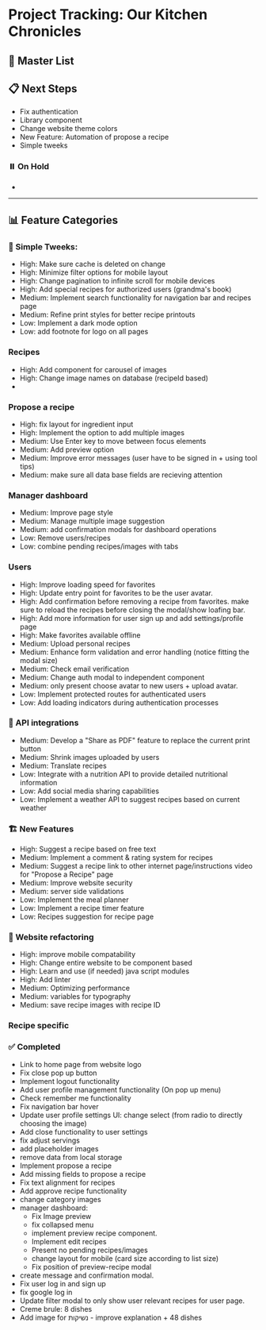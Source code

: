# Project Tracking: Our Kitchen Chronicles

## 🚀 Master List

## 📋 Next Steps
- Fix authentication
- Library component
- Change website theme colors
- New Feature: Automation of propose a recipe
- Simple tweeks

### ⏸️ On Hold
- 

---

## 📊 Feature Categories

### 🎨 Simple Tweeks:
- High: Make sure cache is deleted on change
- High: Minimize filter options for mobile layout
- High: Change pagination to infinite scroll for mobile devices
- High: Add special recipes for authorized users (grandma's book)
- Medium: Implement search functionality for navigation bar and recipes page
- Medium: Refine print styles for better recipe printouts
- Low: Implement a dark mode option
- Low: add footnote for logo on all pages

### Recipes
- High: Add component for carousel of images
- High: Change image names on database (recipeId based)
- 

### Propose a recipe
- High: fix layout for ingredient input
- High: Implement the option to add multiple images
- Medium: Use Enter key to move between focus elements
- Medium: Add preview option
- Medium: Improve error messages (user have to be signed in + using tool tips)
- Medium: make sure all data base fields are recieving attention

### Manager dashboard
- Medium: Improve page style
- Medium: Manage multiple image suggestion
- Medium: add confirmation modals for dashboard operations
- Low: Remove users/recipes
- Low: combine pending recipes/images with tabs

### Users
- High: Improve loading speed for favorites
- High: Update entry point for favorites to be the user avatar.
- High: Add confirmation before removing a recipe from favorites. make sure to reload the recipes before closing the modal/show loafing bar.
- High: Add more information for user sign up and add settings/profile page
- High: Make favorites available offline
- Medium: Upload personal recipes
- Medium: Enhance form validation and error handling (notice fitting the modal size)
- Medium: Check email verification
- Medium: Change auth modal to independent component
- Medium: only present choose avatar to new users + upload avatar.
- Low: Implement protected routes for authenticated users
- Low: Add loading indicators during authentication processes

### 🔌 API integrations
- Medium: Develop a "Share as PDF" feature to replace the current print button
- Medium: Shrink images uploaded by users
- Medium: Translate recipes
- Low: Integrate with a nutrition API to provide detailed nutritional information
- Low: Add social media sharing capabilities
- Low: Implement a weather API to suggest recipes based on current weather

### 🏗️ New Features
- High: Suggest a recipe based on free text
- Medium: Implement a comment & rating system for recipes
- Medium: Suggest a recipe link to other internet page/instructions video for "Propose a Recipe" page
- Medium: Improve website security
- Medium: server side validations
- Low: Implement the meal planner
- Low: Implement a recipe timer feature
- Low: Recipes suggestion for recipe page

### 🔧 Website refactoring
- High: improve mobile compatability
- High: Change entire website to be component based
- High: Learn and use (if needed) java script modules
- High: Add linter
- Medium: Optimizing performance
- Medium: variables for typography
- Medium: save recipe images with recipe ID

### Recipe specific


### ✅ Completed
- Link to home page from website logo
- Fix close pop up button
- Implement logout functionality
- Add user profile management functionality (On pop up menu)
- Check remember me functionality
- Fix navigation bar hover
- Update user profile settings UI: change select (from radio to directly choosing the image)
- Add close functionality to user settings
- fix adjust servings 
- add placeholder images
- remove data from local storage
- Implement propose a recipe
- Add missing fields to propose a recipe
- Fix text alignment for recipes
- Add approve recipe functionality
- change category images
- manager dashboard: 
  * Fix Image preview
  * fix collapsed menu
  * implement preview recipe component.
  * Implement edit recipes
  * Present no pending recipes/images
  * change layout for mobile (card size according to list size)
  * Fix position of preview-recipe modal
- create message and confirmation modal.
- Fix user log in and sign up
- fix google log in
- Update filter modal to only show user relevant recipes for user page.
- Creme brule: 8 dishes
- Add image for נשיקות - improve explanation + 48 dishes
